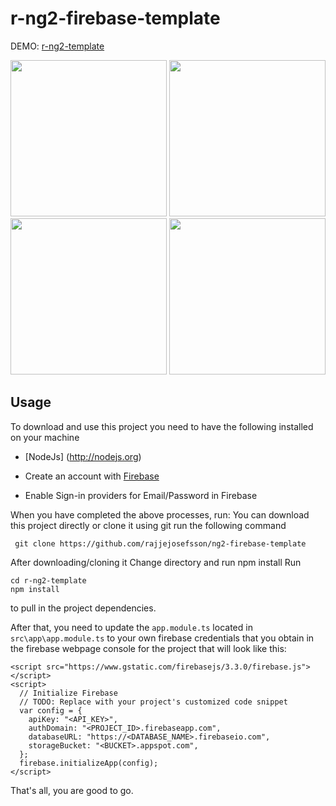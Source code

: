 # r-ng2-firebase-template

DEMO: <a href="http://r-ng2-template.azurewebsites.net/login">r-ng2-template</a>

<p>
   <img src="https://github.com/rajjejosefsson/ng2-firebase-template/blob/master/src/assets/home.png" width="250"/>
  
   <img src="https://github.com/rajjejosefsson/ng2-firebase-template/blob/master/src/assets/login.png" width="250"/>

   <img src="https://github.com/rajjejosefsson/ng2-firebase-template/blob/master/src/assets/spinner.png" width="250"/>

   <img src="https://github.com/rajjejosefsson/ng2-firebase-template/blob/master/src/assets/md-card.png" width="250"/>

</p>



## Usage

To download and use this project you need to have the following installed on your machine

* [NodeJs] (http://nodejs.org)

* Create an account with [Firebase](http://firebase.google.com)

* Enable Sign-in providers for Email/Password in Firebase

When you have completed the above processes, run:
You can download this project directly or clone it using git
run the following command
```
 git clone https://github.com/rajjejosefsson/ng2-firebase-template
`````

After downloading/cloning it
Change directory and run npm install
Run
```
cd r-ng2-template
npm install
```
to pull in the project dependencies.

After that, you need to update the `app.module.ts` located in `src\app\app.module.ts` to your own firebase credentials that you obtain in the firebase webpage console for the project
that will look like this:

```
<script src="https://www.gstatic.com/firebasejs/3.3.0/firebase.js"></script>
<script>
  // Initialize Firebase
  // TODO: Replace with your project's customized code snippet
  var config = {
    apiKey: "<API_KEY>",
    authDomain: "<PROJECT_ID>.firebaseapp.com",
    databaseURL: "https://<DATABASE_NAME>.firebaseio.com",
    storageBucket: "<BUCKET>.appspot.com",
  };
  firebase.initializeApp(config);
</script>
```

That's all, you are good to go.
